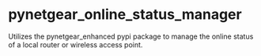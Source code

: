 # pynetgear_online_status_manager
Utilizes the pynetgear_enhanced pypi package to manage the online status of a local router or wireless access point.
